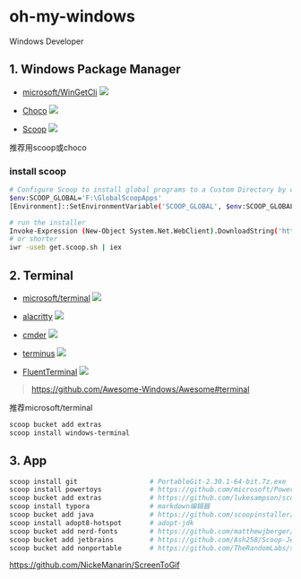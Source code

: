 # oh-my-windows

Windows Developer

## 1. Windows Package Manager

* [microsoft/WinGetCli](https://github.com/microsoft/winget-cli)  ![](https://img.shields.io/github/stars/microsoft/winget-cli)

* [Choco](https://github.com/chocolatey/choco)  ![](https://img.shields.io/github/stars/chocolatey/choco)

* [Scoop](https://github.com/lukesampson/scoop)  ![](https://img.shields.io/github/stars/lukesampson/scoop)

推荐用scoop或choco

### install scoop
```sh
# Configure Scoop to install global programs to a Custom Directory by changing SCOOP_GLOBAL
$env:SCOOP_GLOBAL='F:\GlobalScoopApps'
[Environment]::SetEnvironmentVariable('SCOOP_GLOBAL', $env:SCOOP_GLOBAL, 'Machine')

# run the installer
Invoke-Expression (New-Object System.Net.WebClient).DownloadString('https://get.scoop.sh')
# or shorter
iwr -useb get.scoop.sh | iex
```

## 2. Terminal

 * [microsoft/terminal](https://github.com/microsoft/terminal)  ![](https://img.shields.io/github/stars/microsoft/terminal)
 
 * [alacritty](https://github.com/alacritty/alacritty)  ![](https://img.shields.io/github/stars/alacritty/alacritty)
 
 * [cmder](https://github.com/cmderdev/cmder) ![](https://img.shields.io/github/stars/cmderdev/cmder)

 * [terminus](https://github.com/Eugeny/terminus) ![](https://img.shields.io/github/stars/Eugeny/terminus)
 
 * [FluentTerminal](https://github.com/felixse/FluentTerminal) ![](https://img.shields.io/github/stars/felixse/FluentTerminal)
 
 > https://github.com/Awesome-Windows/Awesome#terminal
 
 推荐microsoft/terminal
 
 ```sh
scoop bucket add extras
scoop install windows-terminal
 ```
 
## 3. App

```sh
scoop install git                  # PortableGit-2.30.1-64-bit.7z.exe
scoop install powertoys            # https://github.com/microsoft/PowerToys
scoop bucket add extras            # https://github.com/lukesampson/scoop-extras
scoop install typora               # markdown编辑器
scoop bucket add java              # https://github.com/scoopinstaller/Java
scoop install adopt8-hotspot       # adopt-jdk
scoop bucket add nerd-fonts        # https://github.com/matthewjberger/scoop-nerd-fonts
scoop bucket add jetbrains         # https://github.com/Ash258/Scoop-JetBrains
scoop bucket add nonportable       # https://github.com/TheRandomLabs/scoop-nonportable
```

https://github.com/NickeManarin/ScreenToGif
